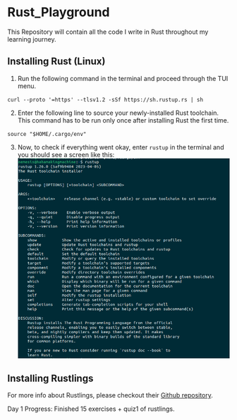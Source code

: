 # Rust_Playground
This Repository will contain all the code I write in Rust throughout my learning journey.

## Installing Rust (Linux)
1. Run the following command in the terminal and proceed through the TUI menu.
  ```
  curl --proto '=https' --tlsv1.2 -sSf https://sh.rustup.rs | sh
  ```
2. Enter the following line to source your newly-installed Rust toolchain. This command has to be run only once after installing Rust the first time.
  ```
  source "$HOME/.cargo/env"
  ```
3. Now, to check if everything went okay, enter `rustup` in the terminal and you should see a screen like this:
![](README_Photos/rustup.png)


## Installing Rustlings
For more info about Rustlings, please checkout their [Github repository](https://github.com/rust-lang/rustlings).

Day 1 Progress: Finished 15 exercises + quiz1 of rustlings.
